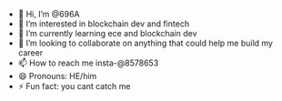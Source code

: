 - 👋 Hi, I’m @696A
- 👀 I’m interested in blockchain dev and fintech
- 🌱 I’m currently learning ece and blockchain dev
- 💞️ I’m looking to collaborate on anything that could help me build my career
- 📫 How to reach me insta-@8578653
- 😄 Pronouns: HE/him
- ⚡ Fun fact: you cant catch me

<!---
696A/696A is a ✨ special ✨ repository because its `README.md` (this file) appears on your GitHub profile.
You can click the Preview link to take a look at your changes.
--->
